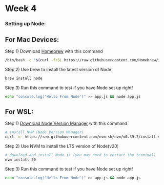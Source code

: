 # Week 4

### Setting up Node:

## For Mac Devices:
Step 1) Download [Homebrew](https://brew.sh/) with this command 
```bash
/bin/bash -c "$(curl -fsSL https://raw.githubusercontent.com/Homebrew/install/HEAD/install.sh)"
```
Step 2) Use brew to install the latest version of Node
```bash
brew install node
```


Step 3) Run this command to test if you have Node set up right!

```bash
echo "console.log('Hello From Node')" >> app.js && node app.js
```


## For WSL:
Step 1) [Download Node Version Manager](https://nodejs.org/en/download/package-manager) with this command 
```bash
# install NVM (Node Version Manager)
curl -o- https://raw.githubusercontent.com/nvm-sh/nvm/v0.39.7/install.sh | bash

```
Step 2) Use NVM to install the LTS version of Node(v20)
```bash
# download and install Node.js (you may need to restart the terminal)
nvm install 20
```


Step 3) Run this command to test if you have Node set up right!

```bash
echo "console.log('Hello From Node')" >> app.js && node app.js
```
